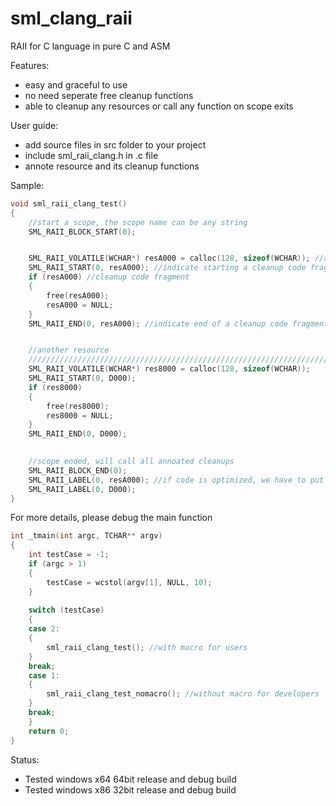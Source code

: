 # sml_clang_raii
RAII for C language in pure C and ASM

Features:
- easy and graceful to use
- no need seperate free cleanup functions
- able to cleanup any resources or call any function on scope exits


User guide:
- add source files in src folder to your project
- include sml_raii_clang.h in .c file
- annote resource and its cleanup functions


Sample:

```c
void sml_raii_clang_test()
{
	//start a scope, the scope name can be any string
	SML_RAII_BLOCK_START(0); 


	SML_RAII_VOLATILE(WCHAR*) resA000 = calloc(128, sizeof(WCHAR)); //allocate memory resource
	SML_RAII_START(0, resA000); //indicate starting a cleanup code fragment, here 'resA000' can be any string you want
	if (resA000) //cleanup code fragment
	{
		free(resA000);
		resA000 = NULL;
	}
	SML_RAII_END(0, resA000); //indicate end of a cleanup code fragment


	//another resource
	//////////////////////////////////////////////////////////////////////////
	SML_RAII_VOLATILE(WCHAR*) res8000 = calloc(128, sizeof(WCHAR));
	SML_RAII_START(0, D000);
	if (res8000)
	{
		free(res8000);
		res8000 = NULL;
	}
	SML_RAII_END(0, D000);

	
	//scope ended, will call all annoated cleanups
	SML_RAII_BLOCK_END(0);
	SML_RAII_LABEL(0, resA000); //if code is optimized, we have to put labels after SML_RAII_BLOCK_END
	SML_RAII_LABEL(0, D000);
}
```

For more details, please debug the main function

```c
int _tmain(int argc, TCHAR** argv)
{
	int testCase = -1;
	if (argc > 1)
	{
		testCase = wcstol(argv[1], NULL, 10);
	}
	
	switch (testCase)
	{
	case 2:
	{
		sml_raii_clang_test(); //with macro for users
	}
	break;
	case 1:
	{
		sml_raii_clang_test_nomacro(); //without macro for developers
	}
	break;
	}
	return 0;
}
```

Status:
- Tested windows x64 64bit release and debug build
- Tested windows x86 32bit release and debug build
